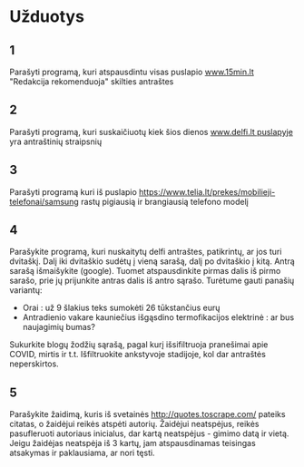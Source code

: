 # Užduotys
## 1
Parašyti programą, kuri atspausdintu visas puslapio www.15min.lt "Redakcija rekomenduoja" skilties antraštes

## 2
Parašyti programą, kuri suskaičiuotų kiek šios dienos www.delfi.lt puslapyje yra antraštinių straipsnių

## 3
Parašyti programą kuri iš puslapio https://www.telia.lt/prekes/mobilieji-telefonai/samsung rastų pigiausią ir brangiausią telefono modelį

## 4
Parašykite programą, kuri nuskaitytų delfi antraštes, patikrintų, ar jos turi dvitaškį. Dalį iki dvitaškio sudėtų į vieną sarašą, dalį po dvitaškio į kitą. Antrą sarašą išmaišykite (google). Tuomet atspausdinkite pirmas dalis iš pirmo sarašo, prie jų prijunkite antras dalis iš antro sąrašo. Turėtume gauti panašių variantų:

* Orai : už 9 šlakius teks sumokėti 26 tūkstančius eurų
* Antradienio vakare kauniečius išgąsdino termofikacijos elektrinė : ar bus naujagimių bumas?

Sukurkite blogų žodžių sąrašą, pagal kurį išsifiltruoja pranešimai apie COVID, mirtis ir t.t. Išfiltruokite ankstyvoje stadijoje, kol dar antraštės neperskirtos. 

## 5
Parašykite žaidimą, kuris iš svetainės http://quotes.toscrape.com/ pateiks citatas, o žaidėjui reikės atspėti autorių. Žaidėjui neatspėjus, reikės pasufleruoti autoriaus inicialus, dar kartą neatspėjus - gimimo datą ir vietą. Jeigu žaidėjas neatspėja iš 3 kartų, jam atspausdinamas teisingas atsakymas ir paklausiama, ar nori tęsti.
 
